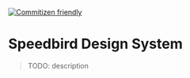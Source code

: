 [![Commitizen friendly](https://img.shields.io/badge/commitizen-friendly-brightgreen.svg)](http://commitizen.github.io/cz-cli/)

# Speedbird Design System

> TODO: description
